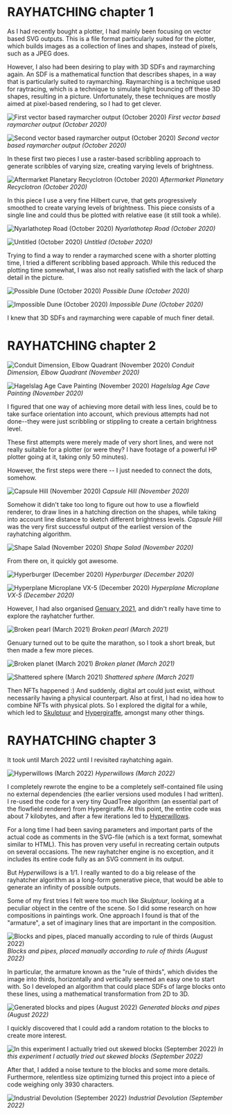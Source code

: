 # RAYHATCHING chapter 1

As I had recently bought a plotter, I had mainly been focusing on vector based SVG outputs. This is a file format particularly suited for the plotter, which builds images as a collection of lines and shapes, instead of pixels, such as a JPEG does.

However, I also had been desiring to play with 3D SDFs and raymarching again. An SDF is a mathematical function that describes shapes, in a way that is particularly suited to raymarching. Raymarching is a technique used for raytracing, which is a technique to simulate light bouncing off these 3D shapes, resulting in a picture. Unfortunately, these techniques are mostly aimed at pixel-based rendering, so I had to get clever.

![First vector based raymarcher output (October 2020)](ramen-2020-10-16-23-36-25-s3240.jpg)
*First vector based raymarcher output (October 2020)*

![Second vector based raymarcher output (October 2020)](ramen-2020-10-17-15-21-16-s3240.jpg)
*Second vector based raymarcher output (October 2020)*

In these first two pieces I use a raster-based scribbling approach to generate scribbles of varying size, creating varying levels of brightness.

![Aftermarket Planetary Recyclotron (October 2020)](ramen-2020-10-18-17-36-38-s3240.jpg)
*Aftermarket Planetary Recyclotron (October 2020)*

In this piece I use a very fine Hilbert curve, that gets progressively smoothed to create varying levels of brightness. This piece consists of a single line and could thus be plotted with relative ease (it still took a while).

![Nyarlathotep Road (October 2020)](ramen2-2020-10-21-13-52-33-s3240.jpg)
*Nyarlathotep Road (October 2020)*

![Untitled (October 2020)](ramen5-2020-10-30-14-53-37-s3240.jpg)
*Untitled (October 2020)*

Trying to find a way to render a raymarched scene with a shorter plotting time, I tried a different scribbling based approach. While this reduced the plotting time somewhat, I was also not really satisfied with the lack of sharp detail in the picture.

![Possible Dune (October 2020)](ramen3-2020-10-23-23-51-10-s3240.jpg)
*Possible Dune (October 2020)*

![Impossible Dune (October 2020)](ramen3-2020-10-24-19-07-53-s3240.jpg)
*Impossible Dune (October 2020)*

I knew that 3D SDFs and raymarching were capable of much finer detail.

# RAYHATCHING chapter 2

![Conduit Dimension, Elbow Quadrant (November 2020)](dingo0-2020-11-11-21-43-55-s3240.jpg)
*Conduit Dimension, Elbow Quadrant (November 2020)*

![Hagelslag Age Cave Painting (November 2020)](dingo1-2020-11-17-12-36-54-s3240.jpg)
*Hagelslag Age Cave Painting (November 2020)*

I figured that one way of achieving more detail with less lines, could be to take surface orientation into account, which previous attempts had not done--they were just scribbling or stippling to create a certain brightness level.

These first attempts were merely made of very short lines, and were not really suitable for a plotter (or were they? I have footage of a powerful HP plotter going at it, taking only 50 minutes).

However, the first steps were there -- I just needed to connect the dots, somehow.

![Capsule Hill (November 2020)](dingo2-2020-11-25-19-27-41-s3240.jpg)
*Capsule Hill (November 2020)*

Somehow it didn't take too long to figure out how to use a flowfield renderer, to draw lines in a hatching direction on the shapes, while taking into account line distance to sketch different brightness levels. *Capsule Hill* was the very first successful output of the earliest version of the rayhatching algorithm.

![Shape Salad (November 2020)](dingo2-2020-11-26-19-45-23-s3240.jpg)
*Shape Salad (November 2020)*

From there on, it quickly got awesome.

![Hyperburger (December 2020)](dego0-2020-12-14-17-07-31-s3240.jpg)
*Hyperburger (December 2020)*

![Hyperplane Microplane VX-5 (December 2020)](dego2-2020-12-23-17-13-55-s3240.jpg)
*Hyperplane Microplane VX-5 (December 2020)*

However, I had also organised [Genuary 2021](genuary2021.github.io), and didn't really have time to explore the rayhatcher further.

![Broken pearl (March 2021)](rama-2021-03-06-13-48-25-s3240.jpg)
*Broken pearl (March 2021)*

Genuary turned out to be quite the marathon, so I took a short break, but then made a few more pieces. 

![Broken planet (March 2021)](rama3-2021-03-12-13-00-52-s3240.jpg)
*Broken planet (March 2021)*

![Shattered sphere (March 2021)](rama3-2021-03-10-15-57-10-s3240.jpg)
*Shattered sphere (March 2021)*

Then NFTs happened :) And suddenly, digital art could just exist, without necessarily having a physical counterpart. Also at first, I had no idea how to combine NFTs with physical plots. So I explored the digital for a while, which led to [Skulptuur](https://www.artblocks.io/collections/curated/projects/0xa7d8d9ef8d8ce8992df33d8b8cf4aebabd5bd270/173) and [Hypergiraffe](https://www.fxhash.xyz/generative/slug/hypergiraffe), amongst many other things.

# RAYHATCHING chapter 3

It took until March 2022 until I revisited rayhatching again.

![Hyperwillows (March 2022)](2022-06-26-15-37-hyperwillows5e-hatched2-s3240.jpg)
*Hyperwillows (March 2022)*

I completely rewrote the engine to be a completely self-contained file using no external dependencies (the earlier versions used modules I had written). I re-used the code for a very tiny QuadTree algorithm (an essential part of the flowfield renderer) from Hypergiraffe. At this point, the entire code was about 7 kilobytes, and after a few iterations led to [Hyperwillows](https://verse.works/artworks/90e9d550-18e5-40d4-bb07-048d21a5cc52).

For a long time I had been saving parameters and important parts of the actual code as comments in the SVG-file (which is a text format, somewhat similar to HTML). This has proven very useful in recreating certain outputs on several occasions. The new rayhatcher engine is no exception, and it includes its entire code fully as an SVG comment in its output.

But *Hyperwillows* is a 1/1. I really wanted to do a big release of the rayhatcher algorithm as a long-form generative piece, that would be able to generate an infinity of possible outputs.

Some of my first tries I felt were too much like *Skulptuur*, looking at a peculiar object in the centre of the scene. So I did some research on how compositions in paintings work. One approach I found is that of the "armature", a set of imaginary lines that are important in the composition. 

![Blocks and pipes, placed manually according to rule of thirds (August 2022)](2022-08-21-23-55-pipes5-s3240.jpg)
*Blocks and pipes, placed manually according to rule of thirds (August 2022)*

In particular, the armature known as the "rule of thirds", which divides the image into thirds, horizontally and vertically seemed an easy one to start with. So I developed an algorithm that could place SDFs of large blocks onto these lines, using a mathematical transformation from 2D to 3D.

![Generated blocks and pipes (August 2022)](2022-08-31-14-20-pipesgm-s3240.jpg)
*Generated blocks and pipes (August 2022)*

I quickly discovered that I could add a random rotation to the blocks to create more interest.

![In this experiment I actually tried out skewed blocks (September 2022)](2022-09-15-125pip4-s3240.jpg)
*In this experiment I actually tried out skewed blocks (September 2022)*

After that, I added a noise texture to the blocks and some more details. Furthermore, relentless size optimizing turned this project into a piece of code weighing only 3930 characters.

![Industrial Devolution (September 2022)](2022-09-20-xnor-brightmomentsposter-s3240.jpg)
*Industrial Devolution (September 2022)*
